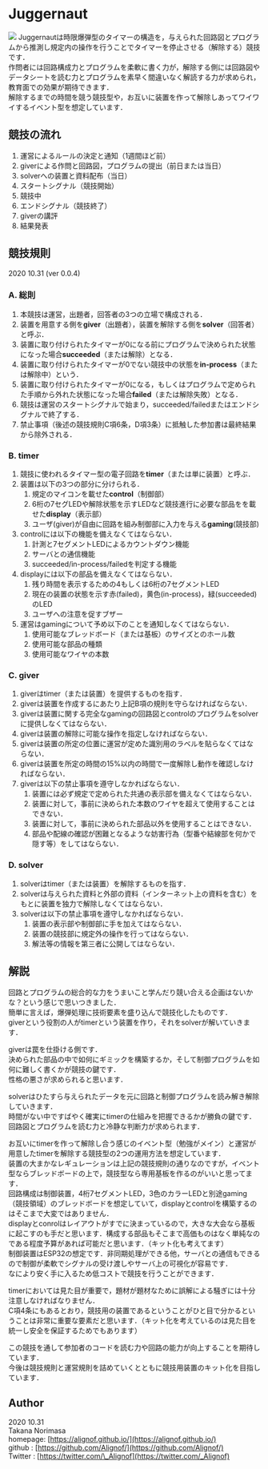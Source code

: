 # Juggernaut  
![](./image/DSC_0917.JPG)
Juggernautは時限爆弾型のタイマーの構造を，与えられた回路図とプログラムから推測し規定内の操作を行うことでタイマーを停止させる（解除する）競技です．    
作問者には回路構成力とプログラムを柔軟に書く力が，解除する側には回路図やデータシートを読む力とプログラムを素早く間違いなく解読する力が求められ，教育面での効果が期待できます．    
解除するまでの時間を競う競技型や，お互いに装置を作って解除しあってワイワイするイベント型を想定しています．    
  
  
## 競技の流れ  
1. 運営によるルールの決定と通知（1週間ほど前）  
1. giverによる作問と回路図，プログラムの提出（前日または当日）  
1. solverへの装置と資料配布（当日）  
1. スタートシグナル（競技開始）  
1. 競技中  
1. エンドシグナル（競技終了）  
1. giverの講評  
1. 結果発表  
  
  
## 競技規則  
2020 10.31 (ver 0.0.4)  
  
### A. 総則  
1. 本競技は運営，出題者，回答者の3つの立場で構成される．  
1. 装置を用意する側を**giver**（出題者），装置を解除する側を**solver**（回答者）と呼ぶ．  
1. 装置に取り付けられたタイマーが0になる前にプログラムで決められた状態になった場合**succeeded**（または解除）となる．  
1. 装置に取り付けられたタイマーが0でない競技中の状態を**in-process**（または解除中）という．  
1. 装置に取り付けられたタイマーが0になる，もしくはプログラムで定められた手順から外れた状態になった場合**failed**（または解除失敗）となる．  
1. 競技は運営のスタートシグナルで始まり，succeeded/failedまたはエンドシグナルで終了する．  
1. 禁止事項（後述の競技規則C項6条，D項3条）に抵触した参加書は最終結果から除外される．  
  
### B. timer  
1. 競技に使われるタイマー型の電子回路を**timer**（または単に装置）と呼ぶ．  
1. 装置は以下の3つの部分に分けられる．  
	1. 規定のマイコンを載せた**control**（制御部）  
	1. 6桁の7セグLEDや解除状態を示すLEDなど競技進行に必要な部品をを載せた**display**（表示部）  
	1. ユーザ(giver)が自由に回路を組み制御部に入力を与える**gaming**(競技部)  
1. controlには以下の機能を備えなくてはならない．  
	1. 計測と7セグメントLEDによるカウントダウン機能  
	1. サーバとの通信機能  
	1. succeeded/in-process/failedを判定する機能  
1. displayには以下の部品を備えなくてはならない．  
	1. 残り時間を表示するための4もしくは6桁の7セグメントLED  
	1. 現在の装置の状態を示す赤(failed)，黄色(in-process)，緑(succeeded)のLED  
	1. ユーザへの注意を促すブザー  
1. 運営はgamingについて予め以下のことを通知しなくてはならない．  
	1. 使用可能なブレッドボード（または基板）のサイズとのホール数  
	1. 使用可能な部品の種類  
	1. 使用可能なワイヤの本数  
  
### C. giver  
1. giverはtimer（または装置）を提供するものを指す．  
1. giverは装置を作成するにあたり上記B項の規則を守らなければならない．  
1. giverは装置に関する完全なgamingの回路図とcontrolのプログラムをsolverに提供しなくてはならない．  
1. giverは装置の解除に可能な操作を指定しなければならない．  
1. giverは装置の所定の位置に運営が定めた識別用のラベルを貼らなくてはならない．  
1. giverは装置を所定の時間の15%以内の時間で一度解除し動作を確認しなければならない．  
1. giverは以下の禁止事項を遵守しなかればならない．  
	1. 装置には必ず規定で定められた共通の表示部を備えなくてはならない．  
	1. 装置に対して，事前に決められた本数のワイヤを超えて使用することはできない．  
	1. 装置に対して，事前に決められた部品以外を使用することはできない．  
	1. 部品や配線の確認が困難となるような妨害行為（型番や結線部を何かで隠す等）をしてはならない．  
  
### D. solver  
1. solverはtimer（または装置）を解除するものを指す．  
1. solverは与えられた資料と外部の資料（インターネット上の資料を含む）をもとに装置を独力で解除しなくてはならない．  
1. solverは以下の禁止事項を遵守しなかればならない．  
	1. 装置の表示部や制御部に手を加えてはならない．  
	1. 装置の競技部に規定外の操作を行ってはならない．  
	1. 解法等の情報を第三者に公開してはならない．  
  
  
  
## 解説  
回路とプログラムの総合的な力をうまいこと学んだり競い合える企画はないかな？という感じで思いつきました．  
簡単に言えば，爆弾処理に技術要素を盛り込んで競技化したものです．  
giverという役割の人がtimerという装置を作り，それをsolverが解いていきます．  
  
giverは罠を仕掛ける側です．  
決められた部品の中で如何にギミックを構築するか，そして制御プログラムを如何に難しく書くかが競技の鍵です．  
性格の悪さが求められると思います．  
  
solverはひたすら与えられたデータを元に回路と制御プログラムを読み解き解除していきます．  
時間がない中ですばやく確実にtimerの仕組みを把握できるかが勝負の鍵です．  
回路図とプログラムを読む力と冷静な判断力が求められます．  
  
お互いにtimerを作って解除し合う感じのイベント型（勉強がメイン）と運営が用意したtimerを解除する競技型の2つの運用方法を想定しています．  
装置の大まかなレギュレーションは上記の競技規則の通りなのですが，イベント型ならブレッドボードの上で，競技型なら専用基板を作るのがいいと思ってます．  
回路構成は制御装置，4桁7セグメントLED，3色のカラーLEDと別途gaming（競技領域）のブレッドボードを想定していて，displayとcontrolを構築するのはそこまで大変ではありません．  
displayとconrolはレイアウトがすでに決まっているので，大きな大会なら基板に起こすのも手だと思います．構成する部品もそこまで高価ものはなく単純なのである程度予算があれば可能だと思います．（キット化も考えてます）  
制御装置はESP32の想定です．非同期処理ができる他，サーバとの通信もできるので制御が柔軟でシグナルの受け渡しやサーバ上の可視化が容易です．  
なにより安く手に入るため低コストで競技を行うことができます．  
  
timerにおいては見た目が重要で，題材が題材なために誤解による騒ぎには十分注意しなければなりません．  
C項4条にもあるとおり，競技用の装置であるということがひと目で分かるということは非常に重要な要素だと思います．（キット化を考えているのは見た目を統一し安全を保証するためでもあります）  
  
この競技を通して参加者のコードを読む力や回路の能力が向上することを期待しています．  
今後は競技規則と運営規則を詰めていくとともに競技用装置のキット化を目指しています．  


## Author 
2020 10.31  
Takana Norimasa  
homepage: [https://alignof.github.io/](https://alignof.github.io/)  
github  : [https://github.com/Alignof/](https://github.com/Alignof/)  
Twitter : [https://twitter.com/\_Alignof](https://twitter.com/_Alignof)  
  
